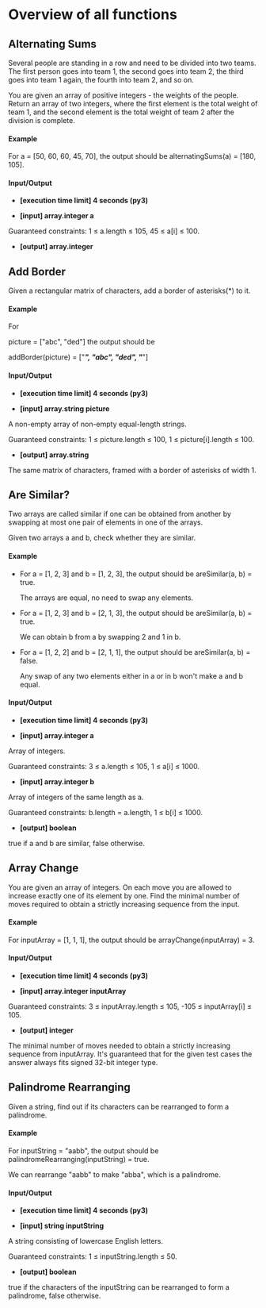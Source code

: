 # Overview of all functions 

## Alternating Sums

Several people are standing in a row and need to be divided into two teams. The first person goes into team 1, the second goes into team 2, the third goes into team 1 again, the fourth into team 2, and so on.

You are given an array of positive integers - the weights of the people. Return an array of two integers, where the first element is the total weight of team 1, and the second element is the total weight of team 2 after the division is complete.

#### Example

For a = [50, 60, 60, 45, 70], the output should be
alternatingSums(a) = [180, 105].

#### Input/Output

* **[execution time limit] 4 seconds (py3)**

* **[input] array.integer a**

Guaranteed constraints:
1 ≤ a.length ≤ 105,
45 ≤ a[i] ≤ 100.

* **[output] array.integer**

## Add Border

Given a rectangular matrix of characters, add a border of asterisks(*) to it.

#### Example

For

picture = ["abc",
           "ded"]
the output should be

addBorder(picture) = ["*****",
                      "*abc*",
                      "*ded*",
                      "*****"]
#### Input/Output

* **[execution time limit] 4 seconds (py3)**

* **[input] array.string picture**

A non-empty array of non-empty equal-length strings.

Guaranteed constraints:
1 ≤ picture.length ≤ 100,
1 ≤ picture[i].length ≤ 100.

* **[output] array.string**

The same matrix of characters, framed with a border of asterisks of width 1.

## Are Similar?

Two arrays are called similar if one can be obtained from another by swapping at most one pair of elements in one of the arrays.

Given two arrays a and b, check whether they are similar.

#### Example

* For a = [1, 2, 3] and b = [1, 2, 3], the output should be
  areSimilar(a, b) = true.

  The arrays are equal, no need to swap any elements.

* For a = [1, 2, 3] and b = [2, 1, 3], the output should be
  areSimilar(a, b) = true.

  We can obtain b from a by swapping 2 and 1 in b.

* For a = [1, 2, 2] and b = [2, 1, 1], the output should be
  areSimilar(a, b) = false.

  Any swap of any two elements either in a or in b won't make a and b equal.

#### Input/Output

* **[execution time limit] 4 seconds (py3)**

* **[input] array.integer a**

Array of integers.

Guaranteed constraints:
3 ≤ a.length ≤ 105,
1 ≤ a[i] ≤ 1000.

* **[input] array.integer b**

Array of integers of the same length as a.

Guaranteed constraints:
b.length = a.length,
1 ≤ b[i] ≤ 1000.

* **[output] boolean**

true if a and b are similar, false otherwise.

## Array Change

You are given an array of integers. On each move you are allowed to increase exactly one of its element by one. Find the minimal number of moves required to obtain a strictly increasing sequence from the input.

#### Example

For inputArray = [1, 1, 1], the output should be
arrayChange(inputArray) = 3.

#### Input/Output

* **[execution time limit] 4 seconds (py3)**

* **[input] array.integer inputArray**

Guaranteed constraints:
3 ≤ inputArray.length ≤ 105,
-105 ≤ inputArray[i] ≤ 105.

* **[output] integer**

The minimal number of moves needed to obtain a strictly increasing sequence from inputArray.
It's guaranteed that for the given test cases the answer always fits signed 32-bit integer type.

##  Palindrome Rearranging

Given a string, find out if its characters can be rearranged to form a palindrome.

#### Example

For inputString = "aabb", the output should be
palindromeRearranging(inputString) = true.

We can rearrange "aabb" to make "abba", which is a palindrome.

#### Input/Output

* **[execution time limit] 4 seconds (py3)**

* **[input] string inputString**

A string consisting of lowercase English letters.

Guaranteed constraints:
1 ≤ inputString.length ≤ 50.

* **[output] boolean**

true if the characters of the inputString can be rearranged to form a palindrome, false otherwise.